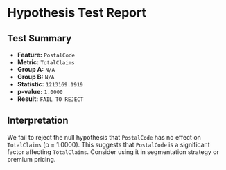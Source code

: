 # Hypothesis Test Report

## Test Summary

- **Feature:** `PostalCode`
- **Metric:** `TotalClaims`
- **Group A:** `N/A`
- **Group B:** `N/A`
- **Statistic:** `1213169.1919`
- **p-value:** `1.0000`
- **Result:** `FAIL TO REJECT`

## Interpretation

We fail to reject the null hypothesis that `PostalCode` has no effect on `TotalClaims` (p = 1.0000). This suggests that `PostalCode` is a significant factor affecting `TotalClaims`. Consider using it in segmentation strategy or premium pricing.
